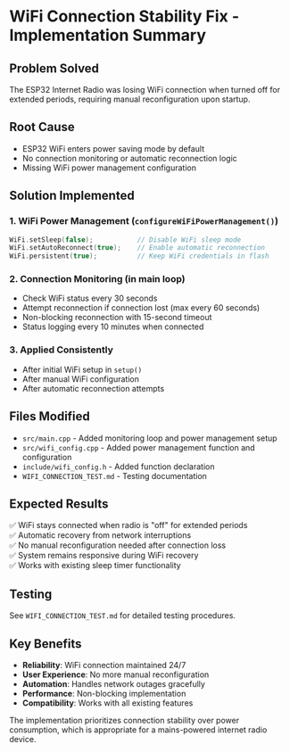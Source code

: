 # WiFi Connection Stability Fix - Implementation Summary

## Problem Solved
The ESP32 Internet Radio was losing WiFi connection when turned off for extended periods, requiring manual reconfiguration upon startup.

## Root Cause
- ESP32 WiFi enters power saving mode by default
- No connection monitoring or automatic reconnection logic
- Missing WiFi power management configuration

## Solution Implemented

### 1. WiFi Power Management (`configureWiFiPowerManagement()`)
```cpp
WiFi.setSleep(false);           // Disable WiFi sleep mode
WiFi.setAutoReconnect(true);    // Enable automatic reconnection  
WiFi.persistent(true);          // Keep WiFi credentials in flash
```

### 2. Connection Monitoring (in main loop)
- Check WiFi status every 30 seconds
- Attempt reconnection if connection lost (max every 60 seconds)
- Non-blocking reconnection with 15-second timeout
- Status logging every 10 minutes when connected

### 3. Applied Consistently
- After initial WiFi setup in `setup()`
- After manual WiFi configuration
- After automatic reconnection attempts

## Files Modified
- `src/main.cpp` - Added monitoring loop and power management setup
- `src/wifi_config.cpp` - Added power management function and configuration
- `include/wifi_config.h` - Added function declaration
- `WIFI_CONNECTION_TEST.md` - Testing documentation

## Expected Results
✅ WiFi stays connected when radio is "off" for extended periods  
✅ Automatic recovery from network interruptions  
✅ No manual reconfiguration needed after connection loss  
✅ System remains responsive during WiFi recovery  
✅ Works with existing sleep timer functionality  

## Testing
See `WIFI_CONNECTION_TEST.md` for detailed testing procedures.

## Key Benefits
- **Reliability**: WiFi connection maintained 24/7
- **User Experience**: No more manual reconfiguration
- **Automation**: Handles network outages gracefully
- **Performance**: Non-blocking implementation
- **Compatibility**: Works with all existing features

The implementation prioritizes connection stability over power consumption, which is appropriate for a mains-powered internet radio device.
